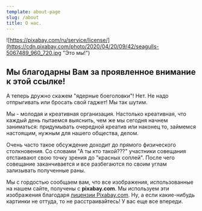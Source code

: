 ```yaml
---
template: about-page
slug: /about
title: О нас.
---
```

![https://pixabay.com/ru/service/license/](https://cdn.pixabay.com/photo/2020/04/20/09/42/seagulls-5067489_960_720.jpg "Это мы!")

## Мы благодарны Вам за проявленное внимание к этой ссылке!


А теперь дружно скажем "ядерные боеголовки"! Нет. Не надо отпрыгивать или бросать свой гаджет! Мы так шутим.

Мы - молодая и креативная организация. Настолько креативная, что каждый день пытаемся выяснить, чем же мы сегодня начнем заниматься: придумывать очередной креатив или наконец то, займемся настоящим, нужным для нашего общества, делом. 

Очень часто такое обсуждение доходит до прямого физического столкновения. Со словами "А ты кто такой???" участники совещания отстаивают свою точку зрения до "красных соплей". После чего совещание заканчивается и все разбегаются по своим углам зализывать полученные раны.

Мы с гордостью сообщаем вам, что все изображения, использованные на нашем сайте, получены с **pixabay.com**.  Мы используем эти изображения благодаря [лицензии Pixabay.com](https://pixabay.com/ru/service/license/). Ну, а если какие-нибудь картинки не оттуда, то не расстраивайтесь! У вас еще все впереди.
